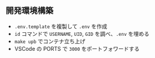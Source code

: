## 開発環境構築

- `.env.template` を複製して `.env` を作成
- `id` コマンドで `USERNAME`, `UID`, `GID` を調べ、`.env` を埋める
- `make upb` でコンテナ立ち上げ
- VSCode の PORTS で `3000` をポートフォワードする
